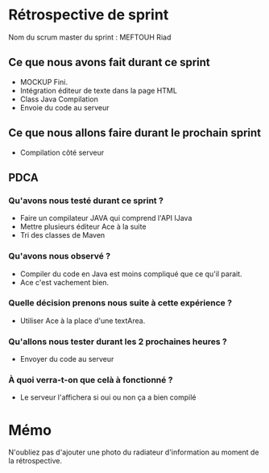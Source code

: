 # Rétrospective de sprint

Nom du scrum master du sprint : MEFTOUH Riad

## Ce que nous avons fait durant ce sprint
- MOCKUP Fini.  
- Intégration éditeur de texte dans la page HTML
- Class Java Compilation
- Envoie du code au serveur

## Ce que nous allons faire durant le prochain sprint
- Compilation côté serveur

## PDCA 
### Qu'avons nous testé durant ce sprint ? 
- Faire un compilateur JAVA qui comprend l'API IJava  
- Mettre plusieurs éditeur Ace à la suite  
- Tri des classes de Maven  

### Qu'avons nous observé ? 
- Compiler du code en Java est moins compliqué que ce qu'il parait.
- Ace c'est vachement bien.

### Quelle décision prenons nous suite à cette expérience ? 
- Utiliser Ace à la place d'une textArea.

### Qu'allons nous tester durant les 2 prochaines heures ? 
- Envoyer du code au serveur

### À quoi verra-t-on que celà à fonctionné ?
- Le serveur l'affichera si oui ou non ça a bien compilé

# Mémo
N'oubliez pas d'ajouter une photo du radiateur d'information au moment de la rétrospective.
